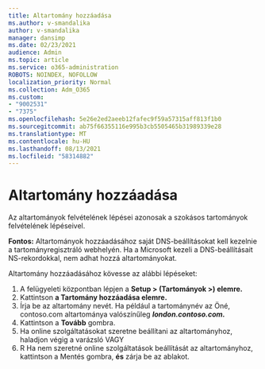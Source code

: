 ```yaml
---
title: Altartomány hozzáadása
ms.author: v-smandalika
author: v-smandalika
manager: dansimp
ms.date: 02/23/2021
audience: Admin
ms.topic: article
ms.service: o365-administration
ROBOTS: NOINDEX, NOFOLLOW
localization_priority: Normal
ms.collection: Adm_O365
ms.custom:
- "9002531"
- "7375"
ms.openlocfilehash: 5e26e2ed2aeeb12fafec9f59a57315aff813f1b0
ms.sourcegitcommit: ab75f66355116e995b3cb5505465b31989339e28
ms.translationtype: MT
ms.contentlocale: hu-HU
ms.lasthandoff: 08/13/2021
ms.locfileid: "58314882"
---
```

# <a name="add-a-subdomain"></a>Altartomány hozzáadása

Az altartományok felvételének lépései azonosak a szokásos tartományok felvételének lépéseivel. 

**Fontos:** Altartományok hozzáadásához saját DNS-beállításokat kell kezelnie a tartományregisztráló webhelyén. Ha a Microsoft kezeli a DNS-beállításait NS-rekordokkal, nem adhat hozzá altartományokat. 

Altartomány hozzáadásához kövesse az alábbi lépéseket:

1. A felügyeleti központban lépjen a **Setup > (Tartományok >) elemre.**
2. Kattintson **a Tartomány hozzáadása elemre.**
3. Írja be az altartomány nevét. Ha például a tartománynév az Öné, contoso.com altartománya valószínűleg **_london.contoso.com._**
4. Kattintson a **Tovább** gombra.
5. Ha online szolgáltatásokat szeretne beállítani az altartományhoz, haladjon végig a varázsló VAGY
6. R Ha nem szeretné online szolgáltatások beállítását az altartományhoz, kattintson a Mentés gombra, **és** zárja be az ablakot.

